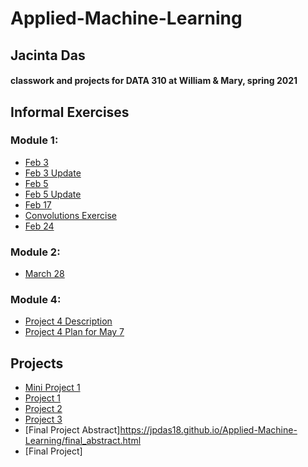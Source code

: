 # Applied-Machine-Learning
## Jacinta Das
#### classwork and projects for DATA 310 at William &amp; Mary, spring 2021
## Informal Exercises
### Module 1:
- [Feb 3](https://jpdas18.github.io/Applied-Machine-Learning/Feb3.html)
- [Feb 3 Update](https://jpdas18.github.io/Applied-Machine-Learning/Feb_3_Exercise_Updated.html)
- [Feb 5](https://jpdas18.github.io/Applied-Machine-Learning/Feb5.html)
- [Feb 5 Update](https://jpdas18.github.io/Applied-Machine-Learning/Feb_5_Exercise_Updated.html)
- [Feb 17](https://jpdas18.github.io/Applied-Machine-Learning/Feb_17_Exercise.html)
- [Convolutions Exercise](https://jpdas18.github.io/Applied-Machine-Learning/Convolutions_Feb24_Exercise.html)
- [Feb 24](https://jpdas18.github.io/Applied-Machine-Learning/Feb_24_Exercise.html)

### Module 2:
- [March 28](https://jpdas18.github.io/Applied-Machine-Learning/March28.html)

### Module 4:
- [Project 4 Description](https://jpdas18.github.io/Applied-Machine-Learning/Project_4_Description.html)
- [Project 4 Plan for May 7](https://jpdas18.github.io/Applied-Machine-Learning/Project_4_Plan.html)
## Projects
- [Mini Project 1](https://jpdas18.github.io/Applied-Machine-Learning/Mini_Project_1.html)
- [Project 1](https://jpdas18.github.io/Applied-Machine-Learning/Project_1.html)
- [Project 2](https://jpdas18.github.io/Applied-Machine-Learning/Project_2.html)
- [Project 3](https://jpdas18.github.io/Applied-Machine-Learning/Project_3.html)
- [Final Project Abstract]https://jpdas18.github.io/Applied-Machine-Learning/final_abstract.html
- [Final Project]
